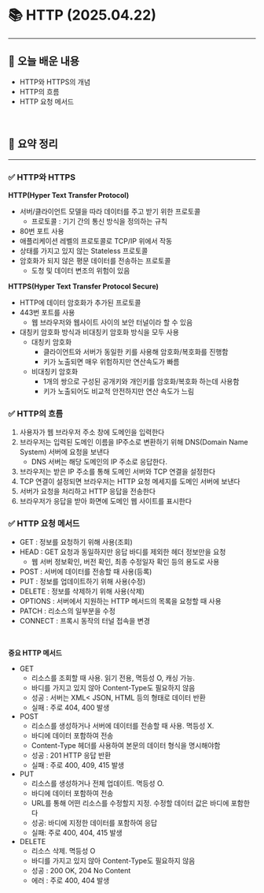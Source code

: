 # 📚 HTTP (2025.04.22)
___

## 🌟 오늘 배운 내용
- HTTP와 HTTPS의 개념
- HTTP의 흐름
- HTTP 요청 메서드

<br/>


## 🔎 요약 정리

___

### ✅ HTTP와 HTTPS

**HTTP(Hyper Text Transfer Protocol)**
- 서버/클라이언트 모델을 따라 데이터를 주고 받기 위한 프로토콜
    - 프로토콜 : 기기 간의 통신 방식을 정의하는 규칙
- 80번 포트 사용
- 애플리케이션 레벨의 프로토콜로 TCP/IP 위에서 작동
- 상태를 가지고 있지 않는 Stateless 프로토콜
- 암호화가 되지 않은 평문 데이터를 전송하는 프로토콜
    - 도청 및 데이터 변조의 위험이 있음


**HTTPS(Hyper Text Transfer Protocol Secure)**
- HTTP에 데이터 암호화가 추가된 프로토콜
- 443번 포트를 사용
    - 웹 브라우저와 웹사이트 사이의 보안 터널이라 할 수 있음
- 대칭키 암호화 방식과 비대칭키 암호화 방식을 모두 사용
    - 대칭키 암호화
        - 클라이언트와 서버가 동일한 키를 사용해 암호화/복호화를 진행함
        - 키가 노출되면 매우 위험하지만 연산속도가 빠름
    - 비대칭키 암호화
        - 1개의 쌍으로 구성된 공개키와 개인키를 암호화/복호화 하는데 사용함
        - 키가 노출되어도 비교적 안전하지만 연산 속도가 느림



### ✅ HTTP의 흐름

1. 사용자가 웹 브라우저 주소 창에 도메인을 입력한다
2. 브라우저는 입력된 도메인 이름을 IP주소로 변환하기 위해 DNS(Domain Name System) 서버에 요청을 보낸다
    - DNS 서버는 해당 도메인의 IP 주소로 응답한다.
3. 브라우저는 받은 IP 주소를 통해 도메인 서버와 TCP 연결을 설정한다
4. TCP 연결이 설정되면 브라우저는 HTTP 요청 메세지를 도메인 서버에 보낸다
5. 서버가 요청을 처리하고 HTTP 응답을 전송한다
6. 브라우저가 응답을 받아 화면에 도메인 웹 사이트를 표시한다



### ✅ HTTP 요청 메서드
- GET : 정보를 요청하기 위해 사용(조회)
- HEAD : GET 요청과 동일하지만 응답 바디를 제외한 헤더 정보만을 요청
    - 웹 서버 정보확인, 버전 확인, 최종 수정일자 확인 등의 용도로 사용
- POST : 서버에 데이터를 전송할 때 사용(등록)
- PUT : 정보를 업데이트하기 위해 사용(수정)
- DELETE : 정보를 삭제하기 위해 사용(삭제)
- OPTIONS : 서버에서 지원하는 HTTP 메서드의 목록을 요청할 때 사용
- PATCH : 리소스의 일부분을 수정
- CONNECT : 프록시 동작의 터널 접속을 변경

<br/>

**중요 HTTP 메서드** 

- GET
    - 리소스를 조회할 때 사용. 읽기 전용, 멱등성 O, 캐싱 가능.
    - 바디를 가지고 있지 않아 Content-Type도 필요하지 않음
    - 성공 : 서버는 XML< JSON, HTML 등의 형태로 데이터 반환
    - 실패 : 주로 404, 400 발생
- POST
    - 리소스를 생성하거나 서버에 데이터를 전송할 때 사용. 멱등성 X.
    - 바디에 데이터 포함하여 전송
    - Content-Type 헤더를 사용하여 본문의 데이터 형식을 명시해야함
    - 성공 : 201 HTTP 응답 반환
    - 실패 : 주로 400, 409, 415 발생
- PUT
    - 리소스를 생성하거나 전체 업데이트. 멱등성 O.
    - 바디에 데이터 포함하여 전송
    - URL를 통해 어떤 리소스를 수정할지 지정. 수정할 데이터 값은 바디에 포함한다
    - 성공: 바디에 지정한 데이터를 포함하여 응답
    - 실패: 주로 400, 404, 415 발생
- DELETE
    - 리소스 삭제. 멱등성 O
    - 바디를 가지고 있지 않아 Content-Type도 필요하지 않음
    - 성공 : 200 OK, 204 No Content
    - 에러 : 주로 400, 404 발생